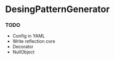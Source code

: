 # DesingPatternGenerator

### TODO
* Config in YAML
* Write reflection core
* Decorator
* NullObject
